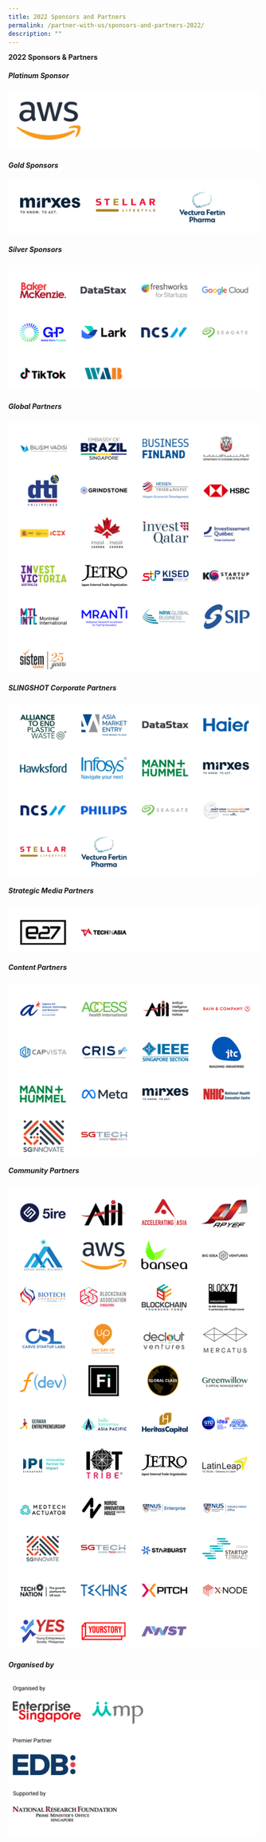 ```yaml
---
title: 2022 Sponsors and Partners
permalink: /partner-with-us/sponsors-and-partners-2022/
description: ""
---
```

**2022 Sponsors & Partners**

##### Platinum Sponsor
![Platinum sponsor SWITCH 2022](/images/Sponsor%20Cards/Sponsor%20Cards%20(2022)/Platinum%20Sponsor.png)

##### Gold Sponsors
![Gold Sponsors SWITCH 2022](/images/Sponsors%20&%20Partners_Cards%20(15).png)

##### Silver Sponsors
![Silver Sponsors SWITCH 2022](/images/Sponsors%20&%20Partners_Cards%20(11).png)

##### Global Partners
![Global Partners SWITCH 2022](/images/Sponsors%20&%20Partners_Cards%20(20).png)

##### SLINGSHOT Corporate Partners 
![SLINGSHOT Corporate Partners](/images/Corporate%20Partners%20final.png)

##### Strategic Media Partners
![STrategic Media PArtners SWITCH 2022](/images/Sponsor%20Cards/Sponsor%20Cards%20(2022)/Strategic%20Media%20%20Partners.png)

##### Content Partners
![Beyond Content Partners SWITCH 2022](/images/Sponsors%20&%20Partners_Cards%20(21).png)

##### Community Partners 
![Community Partners SWITCH 2022](/images/Community%20Partners%202022_Cards%20(3).png)

##### Organised by
![Evergreen SWITCH 2022](/images/Sponsor%20Cards/Sponsor%20Cards%20(2022)/evergreen.png)